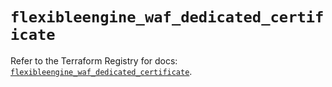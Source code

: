 # `flexibleengine_waf_dedicated_certificate`

Refer to the Terraform Registry for docs: [`flexibleengine_waf_dedicated_certificate`](https://registry.terraform.io/providers/flexibleenginecloud/flexibleengine/1.46.0/docs/resources/waf_dedicated_certificate).
